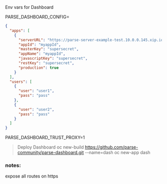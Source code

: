 Env vars for Dashboard
    
PARSE_DASHBOARD_CONFIG=
```json
{
  "apps": [
    {
      "serverURL": "https://parse-server-example-test.10.0.0.145.xip.io/parse",
      "appId": "myappId",
      "masterKey": "supersecret",
      "appName": "myappId",
      "javascriptKey": "supersecret",
      "restKey": "supersecret",
      "production": true
    }
  ],
  "users": [
    {
      "user": "user1",
      "pass": "pass"
    },
    {
      "user": "user2",
      "pass": "pass"
    }
  ]
}
```
PARSE_DASHBOARD_TRUST_PROXY=1


> Deploy Dashboard
oc new-build https://github.com/parse-community/parse-dashboard.git  --name=dash
oc new-app dash 



### notes:
expose all routes on https
